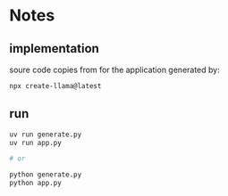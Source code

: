 # Notes

## implementation

soure code copies from for the application generated by:

```sh
npx create-llama@latest
```

## run

```sh
uv run generate.py
uv run app.py

# or

python generate.py
python app.py
```
